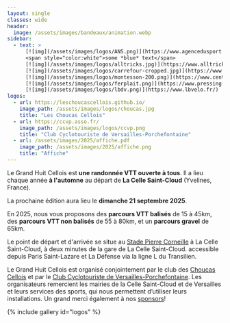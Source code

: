 ```yaml
---
layout: single
classes: wide
header:
  image: /assets/images/bandeaux/animation.webp
sidebar:
  - text: >
      [![img](/assets/images/logos/ANS.png)](https://www.agencedusport.fr/)
      <span style="color:white">some *blue* text</span>
      [![img](/assets/images/logos/alltricks.jpg)](https://www.alltricks.fr/)
      [![img](/assets/images/logos/carrefour-cropped.jpg)](https://www.carrefour.fr/)
      [![img](/assets/images/logos/montesson-200.png)](https://www.centre-commercial.fr/carrefour-montesson/boutiques/)
      [![img](/assets/images/logos/ferplait.png)](https://www.pressing-fer-plait-yvelines.fr/)
      [![img](/assets/images/logos/lbdv.png)](https://www.lbvelo.fr/)
logos:
  - url: https://leschoucascellois.github.io/
    image_path: /assets/images/logos/choucas.jpg
    title: "Les Choucas Cellois"
  - url: https://ccvp.asso.fr/
    image_path: /assets/images/logos/ccvp.png
    title: "Club Cyclotouriste de Versailles-Porchefontaine"
  - url: /assets/images/2025/affiche.pdf
    image_path: /assets/images/2025/affiche.png
    title: "Affiche"
---
```


Le Grand Huit Cellois est **une randonnée VTT ouverte à tous**. Il a lieu
chaque année **à l'automne** au départ de **La Celle Saint-Cloud**
(Yvelines, France).

La prochaine édition aura lieu le
**dimanche 21 septembre 2025**.

En 2025,
nous vous proposons des **parcours VTT balisés** de 15 à 45km,
des **parcours VTT non balisés** de 55 à 80km,
et un **parcours gravel** de 65km.

Le point de départ et d'arrivée se situe au [Stade Pierre Corneille](/situation/)
à La Celle Saint-Cloud,
à deux minutes de la gare de La Celle Saint-Cloud.
accessible depuis Paris Saint-Lazare et La Défense via la ligne L du Transilien.

Le Grand Huit Cellois est organisé conjointement par
le club des [Choucas Cellois](https://leschoucascellois.github.io/)
et par
le [Club Cyclotouriste de Versailles-Porchefontaine](https://ccvp.asso.fr/).
Les organisateurs remercient les mairies de la Celle Saint-Cloud et de
Versailles et leurs services des sports, qui nous permettent d’utiliser leurs
installations.
Un grand merci également à nos [sponsors](/sponsors/)!

<!--
Maintenant que vous savez tout, il vous reste à
[vous inscrire en ligne](/inscriptions/)!
-->

{% include gallery id="logos" %}
